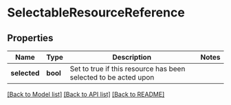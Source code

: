 # SelectableResourceReference

## Properties
Name | Type | Description | Notes
------------ | ------------- | ------------- | -------------
**selected** | **bool** | Set to true if this resource has been selected to be acted upon | 

[[Back to Model list]](../README.md#documentation-for-models) [[Back to API list]](../README.md#documentation-for-api-endpoints) [[Back to README]](../README.md)

